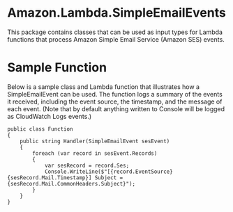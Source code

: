# Amazon.Lambda.SimpleEmailEvents

This package contains classes that can be used as input types for Lambda functions that process Amazon Simple Email Service (Amazon SES) events. 

# Sample Function

Below is a sample class and Lambda function that illustrates how a SimpleEmailEvent can be used. The function logs a summary of the events it received, including the event source, the timestamp, and the message of each event. (Note that by default anything written to Console will be logged as CloudWatch Logs events.)

```
public class Function
{
    public string Handler(SimpleEmailEvent sesEvent)
    {
		foreach (var record in sesEvent.Records)
		{
			var sesRecord = record.Ses;
			Console.WriteLine($"[{record.EventSource} {sesRecord.Mail.Timestamp}] Subject = {sesRecord.Mail.CommonHeaders.Subject}");
		}
    }
}
```